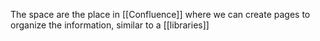 The space are the place in [[Confluence]] where we can create pages to organize the information, similar to a [[libraries]]
